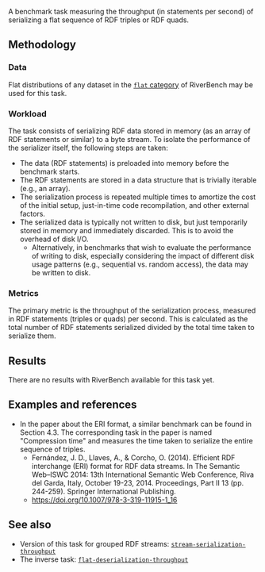 A benchmark task measuring the throughput (in statements per second) of serializing a flat sequence of RDF triples or RDF quads.

## Methodology

### Data

Flat distributions of any dataset in the [`flat` category](../../categories/flat/index.md) of RiverBench may be used for this task.

### Workload

The task consists of serializing RDF data stored in memory (as an array of RDF statements or similar) to a byte stream. To isolate the performance of the serializer itself, the following steps are taken:

- The data (RDF statements) is preloaded into memory before the benchmark starts.
- The RDF statements are stored in a data structure that is trivially iterable (e.g., an array).
- The serialization process is repeated multiple times to amortize the cost of the initial setup, just-in-time code recompilation, and other external factors.
- The serialized data is typically not written to disk, but just temporarily stored in memory and immediately discarded. This is to avoid the overhead of disk I/O.
    - Alternatively, in benchmarks that wish to evaluate the performance of writing to disk, especially considering the impact of different disk usage patterns (e.g., sequential vs. random access), the data may be written to disk.

### Metrics

The primary metric is the throughput of the serialization process, measured in RDF statements (triples or quads) per second. This is calculated as the total number of RDF statements serialized divided by the total time taken to serialize them.

## Results

There are no results with RiverBench available for this task yet.

## Examples and references

- In the paper about the ERI format, a similar benchmark can be found in Section 4.3. The corresponding task in the paper is named "Compression time" and measures the time taken to serialize the entire sequence of triples.
    - Fernández, J. D., Llaves, A., & Corcho, O. (2014). Efficient RDF interchange (ERI) format for RDF data streams. In The Semantic Web–ISWC 2014: 13th International Semantic Web Conference, Riva del Garda, Italy, October 19-23, 2014. Proceedings, Part II 13 (pp. 244-259). Springer International Publishing.
    - https://doi.org/10.1007/978-3-319-11915-1_16

## See also

- Version of this task for grouped RDF streams: [`stream-serialization-throughput`](../stream-serialization-throughput/index.md)
- The inverse task: [`flat-deserialization-throughput`](../flat-deserialization-throughput/index.md)
